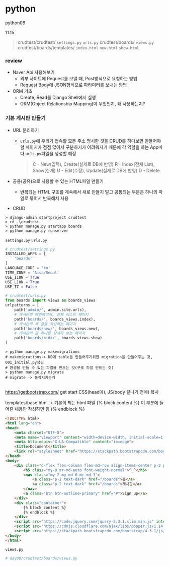 # python
python08

11.15

> crudtest/crudtest/ `settings.py` `urls.py`
> crudtest/boards/ `views.py`
> crudtest/boards/templates/ `index.html` `new.html` `show.html`

### review
* Naver Api 사용해보기
  * 외부 사이트에 Request를 보낼 때, Post방식으로 요청하는 방법
  * Request Body에 JSON형식으로 파라미터를 보내는 방법
* ORM 기초
  * Create, Read를 Django Shell에서 실행
  * ORM(Object Relationship Mapping)이 무엇인지, 왜 사용하는지?


### 기본 게시판 만들기
* URL 분리하기
  * `urls.py`에 우리가 접속할 모든 주소 명시한 것을 CRUD를 하다보면 만들어야 할 페이지가 점점 많아서 구분하기가 어려워지기 때문에 각 역할을 하는 App마다 `urls.py`파일을 생성할 예정
    > C - New(입력), Create(실제로 DB에 반영)
    > R - Index(전체 List), Show(한개)
    > U - Edit(수정), Update(실제로 DB에 반영)
    > D - Delete

* 공용(공유)으로 사용할 수 있는 HTML파일 만들기
  * 반복되는 HTML 구조를 계속해서 새로 만들지 말고 공통되는 부분은 하나의 파일로 묶어서 반복해서 사용


* CRUD

```shell
> django-admin startproject crudtest
> cd .\crudtest
> python manage.py startapp boards
> python manage.py runserver
```


`settings.py` `urls.py`
```python
# crudtest/settings.py
INSTALLED_APPS = [
    'boards'
]
LANGUAGE_CODE = 'ko'
TIME_ZONE = 'Aisa/Seoul'
USE_I18N = True
USE_L10N = True
USE_TZ = False

# crudtest/urls.py
from boards import views as boards_views
urlpatterns = [
    path('admin/', admin.site.urls),
    # 게시판의 메인페이지, 전체 리스트 페이지
    path('boards/', boards_views.index),
    # 게시판의 새 글을 작성하는 페이지
    path('boards/new/', boards_views.new),
    # 게시판의 글 하나를 상세히 보는 페이지
    path('boards/<id>/', boards_views.show)
]
```


```shell
> python manage.py makemigrations 
# makemigrations-> DB에 table을 만들어주기위한 migration을 만들어주는 것, 001_initial.py생김
# 환경을 만들 수 있는 파일을 만드는 것(구조 파일 만드는 것)
> python manage.py migrate 
# migrate -> 동작시키는거


```


https://getbootstrap.com/
get start
CSS(head에), JS(body 끝나기 전에) 복사

templates/base.html -> 기본이 되는 html 파일
{% block content %}
이 부분에 들어갈 내용만 작성하면 됨
{% endblock %} 
```html
<!DOCTYPE html>
<html lang="en">
<head>
    <meta charset="UTF-8">
    <meta name="viewport" content="width=device-width, initial-scale=1.0">
    <meta http-equiv="X-UA-Compatible" content="ie=edge">
    <title>Document</title>
    <link rel="stylesheet" href="https://stackpath.bootstrapcdn.com/bootstrap/4.3.1/css/bootstrap.min.css" integrity="sha384-ggOyR0iXCbMQv3Xipma34MD+dH/1fQ784/j6cY/iJTQUOhcWr7x9JvoRxT2MZw1T" crossorigin="anonymous">
</head>
<body>
    <div class="d-flex flex-column flex-md-row align-items-center p-3 px-md-4 mb-3 bg-white border-bottom shadow-sm">
        <h5 class="my-0 mr-md-auto font-weight-normal">^_^</h5>
        <nav class="my-2 my-md-0 mr-md-3">
            <a class="p-2 text-dark" href="/boards">홈</a>
            <a class="p-2 text-dark" href="/boards">게시판</a>
        </nav>
        <a class="btn btn-outline-primary" href="#">Sign up</a>
    </div>    
    <div class="container">
        {% block content %}
        {% endblock %}        
    </div>
    <script src="https://code.jquery.com/jquery-3.3.1.slim.min.js" integrity="sha384-q8i/X+965DzO0rT7abK41JStQIAqVgRVzpbzo5smXKp4YfRvH+8abtTE1Pi6jizo" crossorigin="anonymous"></script>
    <script src="https://cdnjs.cloudflare.com/ajax/libs/popper.js/1.14.7/umd/popper.min.js" integrity="sha384-UO2eT0CpHqdSJQ6hJty5KVphtPhzWj9WO1clHTMGa3JDZwrnQq4sF86dIHNDz0W1" crossorigin="anonymous"></script>
    <script src="https://stackpath.bootstrapcdn.com/bootstrap/4.3.1/js/bootstrap.min.js" integrity="sha384-JjSmVgyd0p3pXB1rRibZUAYoIIy6OrQ6VrjIEaFf/nJGzIxFDsf4x0xIM+B07jRM" crossorigin="anonymous"></script>
</body>
</html>
```


`views.py`
```python
# day08/crudtest/boards/views.py


```
